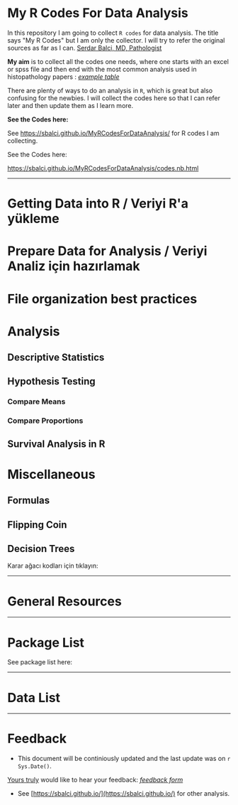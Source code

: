 # My R Codes For Data Analysis

In this repository I am going to collect `R codes` for data analysis. The title says "My R Codes" but I am only the collector. I will try to refer the original sources as far as I can.
[Serdar Balci, MD, Pathologist](https://www.serdarbalci.com/)


**My aim** is to collect all the codes one needs, where one starts with an excel or spss file and then end with the most common analysis used in histopathology papers : _[example table](https://media.nature.com/original/nature-assets/modpathol/journal/v31/n1/extref/modpathol2017106x4.docx)_

There are plenty of ways to do an analysis in `R`, which is great but also confusing for the newbies. I will collect the codes here so that I can refer later and then update them as I learn more.


**See the Codes here:**

See https://sbalci.github.io/MyRCodesForDataAnalysis/ for R codes I am collecting.

See the Codes here:

https://sbalci.github.io/MyRCodesForDataAnalysis/codes.nb.html



---


# Getting Data into R / Veriyi R'a yükleme


# Prepare Data for Analysis / Veriyi Analiz için hazırlamak


# File organization best practices


# Analysis

## Descriptive Statistics


## Hypothesis Testing

### Compare Means

### Compare Proportions








## Survival Analysis in R







# Miscellaneous

## Formulas




## Flipping Coin




## Decision Trees

Karar ağacı kodları için tıklayın: 






---

# General Resources



---
# Package List

See package list here: 

---

# Data List



---






# Feedback


- This document will be continiously updated and the last update was on `r Sys.Date()`.

[Yours truly](https://github.com/sbalci) would like to hear your feedback: _[feedback form](https://goo.gl/forms/YjGZ5DHgtPlR1RnB3)_

- See [https://sbalci.github.io/](https://sbalci.github.io/) for other analysis.